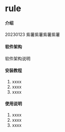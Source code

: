 # rule

#### 介绍
20230123
紫薯紫薯紫薯紫薯

#### 软件架构
软件架构说明

#### 安装教程

1.  xxxx
2.  xxxx
3.  xxxx

#### 使用说明

1.  xxxx
2.  xxxx
3.  xxxx




